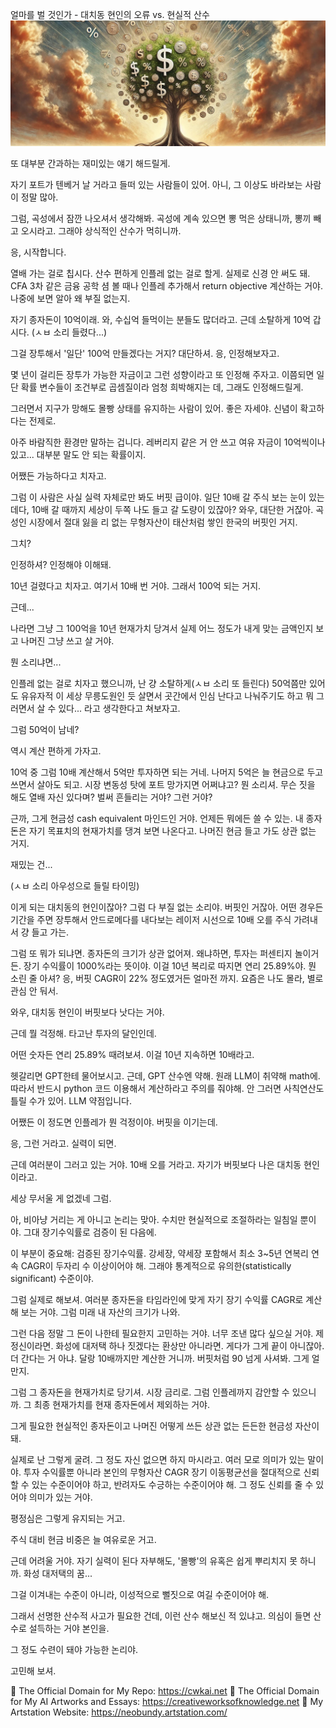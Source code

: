 얼마를 벌 것인가 - 대치동 현인의 오류 vs. 현실적 산수 
![img_17.png](..%2Fimages%2Fimg_17.png)

또 대부분 간과하는 재미있는 얘기 해드릴게.

자기 포트가 텐베거 날 거라고 들떠 있는 사람들이 있어. 아니, 그 이상도 바라보는 사람이 정말 많아.

그럼, 곡성에서 잠깐 나오셔서 생각해봐. 곡성에 계속 있으면 뽕 먹은 상태니까, 뽕끼 빼고 오시라고. 그래야 상식적인 산수가 먹히니까.

응, 시작합니다.

열배 가는 걸로 칩시다. 산수 편하게 인플레 없는 걸로 할게. 실제로 신경 안 써도 돼. CFA 3차 같은 금융 공학 셤 볼 때나 인플레 추가해서 return objective 계산하는 거야. 나중에 보면 알아 왜 부질 없는지.

자기 종자돈이 10억이래. 와, 수십억 들먹이는 분들도 많더라고. 근데 소탈하게 10억 갑시다. (ㅅㅂ 소리 들렸다...)

그걸 장투해서 '일단' 100억 만들겠다는 거지? 대단하셔. 응, 인정해보자고.

몇 년이 걸리든 장투가 가능한 자금이고 그런 성향이라고 또 인정해 주자고. 이쯤되면 일단 확률 변수들이 조건부로 곱셈질이라 엄청 희박해지는 데, 그래도 인정해드릴게.

그러면서 지구가 망해도 몰빵 상태를 유지하는 사람이 있어. 좋은 자세야. 신념이 확고하다는 전제로.

아주 바람직한 환경만 말하는 겁니다. 레버리지 같은 거 안 쓰고 여유 자금이 10억씩이나 있고... 대부분 말도 안 되는 확률이지.

어쨌든 가능하다고 치자고.

그럼 이 사람은 사실 실력 자체로만 봐도 버핏 급이야. 일단 10배 갈 주식 보는 눈이 있는 데다, 10배 갈 때까지 세상이 두쪽 나도 들고 갈 도량이 있잖아? 와우, 대단한 거잖아. 곡성인 시장에서 절대 잃을 리 없는 무형자산이 태산처럼 쌓인 한국의 버핏인 거지.

그치?

인정하셔? 인정해야 이해돼.

10년 걸렸다고 치자고. 여기서 10배 번 거야. 그래서 100억 되는 거지.

근데...

나라면 그냥 그 100억을 10년 현재가치 당겨서 실제 어느 정도가 내게 맞는 금액인지 보고 나머진 그냥 쓰고 살 거야.

뭔 소리냐면...

인플레 없는 걸로 치자고 했으니까, 난 걍 소탈하게(ㅅㅂ 소리 또 들린다) 50억쯤만 있어도 유유자적 이 세상 무릉도원인 듯 살면서 곳간에서 인심 난다고 나눠주기도 하고 뭐 그러면서 살 수 있다... 라고 생각한다고 쳐보자고.

그럼 50억이 남네?

역시 계산 편하게 가자고.

10억 중 그럼 10배 계산해서 5억만 투자하면 되는 거네. 나머지 5억은 늘 현금으로 두고 쓰면서 살아도 되고. 시장 변동성 탓에 포트 망가지면 어쩌냐고? 뭔 소리셔. 무슨 짓을 해도 열배 자신 있다며? 벌써 흔들리는 거야? 그런 거야?

근까, 그게 현금성 cash equivalent 마인드인 거야. 언제든 뭐에든 쓸 수 있는. 내 종자돈은 자기 목표치의 현재가치를 댕겨 보면 나온다고. 나머진 현금 들고 가도 상관 없는 거지.

재밌는 건...

(ㅅㅂ 소리 아우성으로 들릴 타이밍)

이게 되는 대치동의 현인이잖아? 그럼 다 부질 없는 소리야. 버핏인 거잖아. 어떤 경우든 기간을 주면 장투해서 안드로메다를 내다보는 레이저 시선으로 10배 오를 주식 가려내서 걍 들고 가는.

그럼 또 뭐가 되냐면. 종자돈의 크기가 상관 없어져. 왜냐하면, 투자는 퍼센티지 놀이거든. 장기 수익률이 1000%라는 뜻이야. 이걸 10년 복리로 따지면 연리 25.89%야. 뭔 소린 줄 아셔? 응, 버핏 CAGR이 22% 정도였거든 얼마전 까지. 요즘은 나도 몰라, 별로 관심 안 둬서.

와우, 대치동 현인이 버핏보다 낫다는 거야.

근데 뭘 걱정해. 타고난 투자의 달인인데.

어떤 숫자든 연리 25.89% 때려보셔. 이걸 10년 지속하면 10배라고.

헷갈리면 GPT한테 물어보시고. 근데, GPT 산수엔 약해. 원래 LLM이 취약해 math에. 따라서 반드시 python 코드 이용해서 계산하라고 주의를 줘야해. 안 그러면 사칙연산도 틀릴 수가 있어. LLM 약점입니다.

어쨌든 이 정도면 인플레가 뭔 걱정이야. 버핏을 이기는데.

응, 그런 거라고. 실력이 되면.

근데 여러분이 그러고 있는 거야. 10배 오를 거라고. 자기가 버핏보다 나은 대치동 현인이라고.

세상 무서울 게 없겠네 그럼.

아, 비아냥 거리는 게 아니고 논리는 맞아. 수치만 현실적으로 조절하라는 일침일 뿐이야. 그대 장기수익률로 검증이 된 다음에.

이 부분이 중요해: 검증된 장기수익률. 강세장, 약세장 포함해서 최소 3~5년 연복리 연속 CAGR이 두자리 수 이상이어야 해. 그래야 통계적으로 유의한(statistically significant) 수준이야.

그럼 실제로 해보셔. 여러분 종자돈을 타임라인에 맞게 자기 장기 수익률 CAGR로 계산해 보는 거야. 그럼 미래 내 자산의 크기가 나와.

그런 다음 정말 그 돈이 나한테 필요한지 고민하는 거야. 너무 조낸 많다 싶으실 거야. 제정신이라면. 화성에 대저택 하나 짓겠다는 환상만 아니라면. 게다가 그게 끝이 아니잖아. 더 간다는 거 아냐. 달랑 10배까지만 계산한 거니까. 버핏처럼 90 넘게 사셔봐. 그게 얼만지.

그럼 그 종자돈을 현재가치로 당기셔. 시장 금리로. 그럼 인플레까지 감안할 수 있으니까. 그 최종 현재가치를 현재 종자돈에서 제외하는 거야.

그게 필요한 현실적인 종자돈이고 나머진 어떻게 쓰든 상관 없는 든든한 현금성 자산이 돼.

실제로 난 그렇게 굴려. 그 정도 자신 없으면 하지 마시라고. 여러 모로 의미가 있는 말이야. 투자 수익률뿐 아니라 본인의 무형자산 CAGR 장기 이동평균선을 절대적으로 신뢰할 수 있는 수준이어야 하고, 반려자도 수긍하는 수준이어야 해. 그 정도 신뢰를 줄 수 있어야 의미가 있는 거야.

평정심은 그렇게 유지되는 거고.

주식 대비 현금 비중은 늘 여유로운 거고.

근데 어려울 거야. 자기 실력이 된다 자부해도, '몰빵'의 유혹은 쉽게 뿌리치지 못 하니까. 화성 대저택의 꿈...

그걸 이겨내는 수준이 아니라, 이성적으로 뻘짓으로 여길 수준이어야 해.

그래서 선명한 산수적 사고가 필요한 건데, 이런 산수 해보신 적 있냐고. 의심이 들면 산수로 설득하는 거야 본인을.

그 정도 수련이 돼야 가능한 논리야.

고민해 보셔.


🔗 The Official Domain for My Repo: https://cwkai.net
🔗 The Official Domain for My AI Artworks and Essays: https://creativeworksofknowledge.net
🔗 My Artstation Website: https://neobundy.artstation.com/